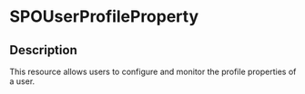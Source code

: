 
# SPOUserProfileProperty

## Description

This resource allows users to configure and monitor the profile
properties of a user.
